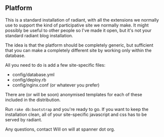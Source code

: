 ## Platform

This is a standard installation of radiant, with all the extensions we normally use to support the kind of participative site we normally make. It might possibly be useful to other people so I've made it open, but it's not your standard radiant blog installation.

The idea is that the platform should be completely generic, but sufficient that you can make a completely different site by working only within the database.

All you need to do is add a few site-specific files:

* config/database.yml
* config/deploy.rb
* config/nginx.conf (or whatever you prefer)

There are (or will be soon) anonymised templates for each of these included in the distribution.

Run `rake db:bootstrap` and you're ready to go. If you want to keep the installation clean, all of your site-specific javascript and css has to be served by radiant.

Any questions, contact Will on will at spanner dot org.